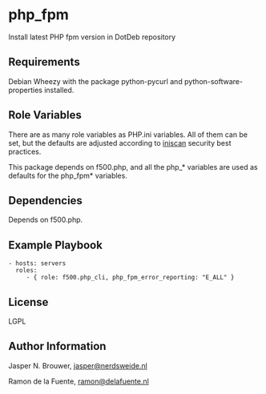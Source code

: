 php_fpm
========

Install latest PHP fpm version in DotDeb repository

Requirements
------------

Debian Wheezy with the package python-pycurl and python-software-properties installed.

Role Variables
--------------

There are as many role variables as PHP.ini variables. All of them can be set, but the defaults
are adjusted according to [iniscan](https://github.com/psecio/iniscan) security best practices.

This package depends on f500.php, and all the php_* variables are used as defaults for the php_fpm* variables.

Dependencies
------------

Depends on f500.php.

Example Playbook
-------------------------

    - hosts: servers
      roles:
         - { role: f500.php_cli, php_fpm_error_reporting: "E_ALL" }

License
-------

LGPL

Author Information
------------------

Jasper N. Brouwer, jasper@nerdsweide.nl

Ramon de la Fuente, ramon@delafuente.nl
